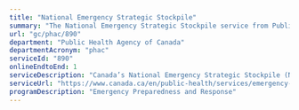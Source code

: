 ```yaml
---
title: "National Emergency Strategic Stockpile"
summary: "The National Emergency Strategic Stockpile service from Public Health Agency of Canada is available end-to-end online, according to the GC Service Inventory."
url: "gc/phac/890"
department: "Public Health Agency of Canada"
departmentAcronym: "phac"
serviceId: "890"
onlineEndtoEnd: 1
serviceDescription: "Canada’s National Emergency Strategic Stockpile (NESS) contains supplies that provinces and territories can request in emergencies, such as infectious disease outbreaks, natural disasters and other public health events, when their own resources are not enough."
serviceUrl: "https://www.canada.ca/en/public-health/services/emergency-preparedness-response/national-emergency-strategic-stockpile.html"
programDescription: "Emergency Preparedness and Response"
---
```

